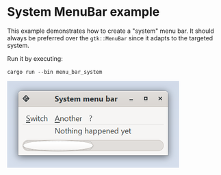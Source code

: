 # System MenuBar example

This example demonstrates how to create a "system" menu bar. It should always be preferred
over the `gtk::MenuBar` since it adapts to the targeted system.

Run it by executing:

```console
cargo run --bin menu_bar_system
```


![screenshot](screenshot.png)